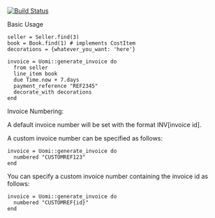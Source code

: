 
[![Build Status](https://secure.travis-ci.org/tehtorq/invoicing.png)](http://travis-ci.org/tehtorq/invoicing)

Basic Usage

    seller = Seller.find(3)
    book = Book.find(1) # implements CostItem
    decorations = {whatever_you_want: 'here'}

    invoice = Uomi::generate_invoice do
      from seller
      line_item book
      due Time.now + 7.days
      payment_reference "REF2345"
      decorate_with decorations
    end

Invoice Numbering:

A default invoice number will be set with the format INV[invoice id].

A custom invoice number can be specified as follows:

    invoice = Uomi::generate_invoice do
      numbered "CUSTOMREF123"
    end

You can specify a custom invoice number containing the invoice id as follows:

    invoice = Uomi::generate_invoice do
      numbered "CUSTOMREF{id}"
    end

  
    
